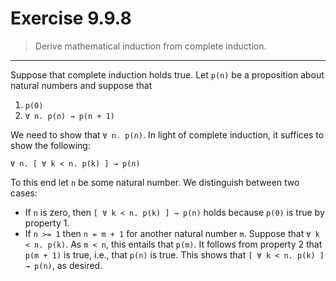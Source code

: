# Exercise 9.9.8

> Derive mathematical induction from complete induction.

---

Suppose that complete induction holds true.
Let `p(n)` be a proposition about natural numbers and suppose that
1. `p(0)`
2. `∀ n. p(n) → p(n + 1)`

We need to show that `∀ n. p(n)`.
In light of complete induction, it suffices to show the following:
```
∀ n. [ ∀ k < n. p(k) ] → p(n)
```
To this end let `n` be some natural number.
We distinguish between two cases:
- If `n` is zero, then `[ ∀ k < n. p(k) ] → p(n)` holds because `p(0)` is true by property 1.
- If `n >= 1` then `n = m + 1` for another natural number `m`.
  Suppose that `∀ k < n. p(k)`.
  As `m < n`, this entails that `p(m)`.
  It follows from property 2 that `p(m + 1)` is true, i.e., that `p(n)` is true.
  This shows that `[ ∀ k < n. p(k) ] → p(n)`, as desired.

